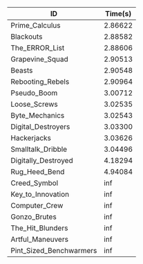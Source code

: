 |ID|Time(s)|
|-|-|
|Prime_Calculus|2.86622|
|Blackouts|2.88582|
|The_ERROR_List|2.88606|
|Grapevine_Squad|2.90513|
|Beasts|2.90548|
|Rebooting_Rebels|2.90964|
|Pseudo_Boom|3.00712|
|Loose_Screws|3.02535|
|Byte_Mechanics|3.02543|
|Digital_Destroyers|3.03300|
|Hackerjacks|3.03626|
|Smalltalk_Dribble|3.04496|
|Digitally_Destroyed|4.18294|
|Rug_Heed_Bend|4.94084|
|Creed_Symbol|inf|
|Key_to_Innovation|inf|
|Computer_Crew|inf|
|Gonzo_Brutes|inf|
|The_Hit_Blunders|inf|
|Artful_Maneuvers|inf|
|Pint_Sized_Benchwarmers|inf|
